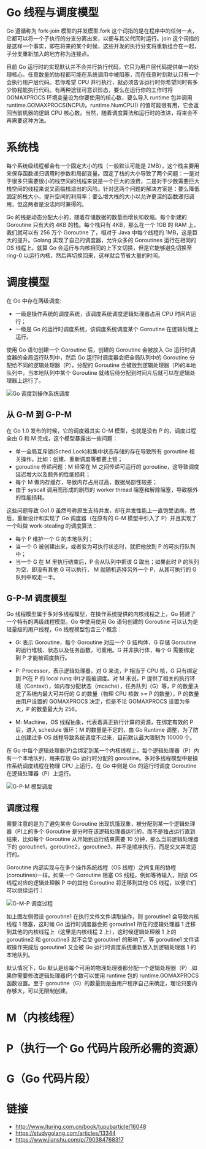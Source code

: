 # Go 线程与调度模型

Go 遵循称为 fork-join 模型的并发模型.fork 这个词指的是在程序中的任何一点，它都可以将一个子执行的分支分离出来，以便与其父代同时运行。join 这个词指的是这样一个事实，即在将来的某个时候，这些并发的执行分支将重新组合在一起，子分支重新加入的地方称为连接点。

目前 Go 运行时的实现默认并不会并行执行代码，它只为用户层代码提供单一的处理核心。任意数量的协程都可能在系统调用中被阻塞，而在任意时刻默认只有一个会执行用户层代码。若你希望 CPU 并行执行，就必须告诉运行时你希望同时有多少协程能执行代码。有两种途径可意识形态，要么在运行你的工作时将 GOMAXPROCS 环境变量设为你要使用的核心数，要么导入 runtime 包并调用 runtime.GOMAXPROCS(NCPU)。runtime.NumCPU() 的值可能很有用，它会返回当前机器的逻辑 CPU 核心数。当然，随着调度算法和运行时的改进，将来会不再需要这种方法。

# 系统栈

每个系统级线程都会有一个固定大小的栈（一般默认可能是 2MB），这个栈主要用来保存函数递归调用时参数和局部变量。固定了栈的大小导致了两个问题：一是对于很多只需要很小的栈空间的线程来说是一个巨大的浪费，二是对于少数需要巨大栈空间的线程来说又面临栈溢出的风险。针对这两个问题的解决方案是：要么降低固定的栈大小，提升空间的利用率；要么增大栈的大小以允许更深的函数递归调用，但这两者是没法同时兼得的。

Go 的栈是动态分配大小的，随着存储数据的数量而增长和收缩。每个新建的 Goroutine 只有大约 4KB 的栈。每个栈只有 4KB，那么在一个 1GB 的 RAM 上，我们就可以有 256 万个 Goroutine 了，相对于 Java 中每个线程的 1MB，这是巨大的提升。Golang 实现了自己的调度器，允许众多的 Goroutines 运行在相同的 OS 线程上。就算 Go 会运行与内核相同的上下文切换，但是它能够避免切换至 ring-0 以运行内核，然后再切换回来，这样就会节省大量的时间。

# 调度模型

在 Go 中存在两级调度:

- 一级是操作系统的调度系统，该调度系统调度逻辑处理器占用 CPU 时间片运行；
- 一级是 Go 的运行时调度系统，该调度系统调度某个 Goroutine 在逻辑处理上运行。

使用 Go 语句创建一个 Goroutine 后，创建的 Goroutine 会被放入 Go 运行时调度器的全局运行队列中，然后 Go 运行时调度器会把全局队列中的 Goroutine 分配给不同的逻辑处理器（P），分配的 Goroutine 会被放到逻辑处理器（P)的本地队列中，当本地队列中某个 Goroutine 就绪后待分配到时间片后就可以在逻辑处理器上运行了。

![Go 调度到操作系统调度](https://i.postimg.cc/W3GqWRTN/image.png)

## 从 G-M 到 G-P-M

在 Go 1.0 发布的时候，它的调度器其实 G-M 模型，也就是没有 P 的，调度过程全由 G 和 M 完成，这个模型暴露出一些问题：

- 单一全局互斥锁(Sched.Lock)和集中状态存储的存在导致所有 goroutine 相关操作，比如：创建、重新调度等都要上锁；
- goroutine 传递问题：M 经常在 M 之间传递可运行的 goroutine，这导致调度延迟增大以及额外的性能损耗；
- 每个 M 做内存缓存，导致内存占用过高，数据局部性较差；
- 由于 syscall 调用而形成的剧烈的 worker thread 阻塞和解除阻塞，导致额外的性能损耗。

这些问题导致 Go1.0 虽然号称原生支持并发，却在并发性能上一直饱受诟病，然后，重新设计和实现了 Go 调度器（在原有的 G-M 模型中引入了 P）并且实现了一个叫做 work-stealing 的调度算法：

- 每个 P 维护一个 G 的本地队列；
- 当一个 G 被创建出来，或者变为可执行状态时，就把他放到 P 的可执行队列中；
- 当一个 G 在 M 里执行结束后，P 会从队列中把该 G 取出；如果此时 P 的队列为空，即没有其他 G 可以执行， M 就随机选择另外一个 P，从其可执行的 G 队列中取走一半。

## G-P-M 调度模型

Go 线程模型属于多对多线程模型，在操作系统提供的内核线程之上，Go 搭建了一个特有的两级线程模型。Go 中使用使用 Go 语句创建的 Goroutine 可以认为是轻量级的用户线程，Go 线程模型包含三个概念：

- G: 表示 Goroutine，每个 Goroutine 对应一个 G 结构体，G 存储 Goroutine 的运行堆栈、状态以及任务函数，可重用。G 并非执行体，每个 G 需要绑定到 P 才能被调度执行。

- P: Processor，表示逻辑处理器，对 G 来说，P 相当于 CPU 核，G 只有绑定到 P(在 P 的 local runq 中)才能被调度。对 M 来说，P 提供了相关的执行环境（Context），如内存分配状态（mcache），任务队列（G）等，P 的数量决定了系统内最大可并行的 G 的数量（物理 CPU 核数 >= P 的数量），P 的数量由用户设置的 GOMAXPROCS 决定，但是不论 GOMAXPROCS 设置为多大，P 的数量最大为 256。

- M: Machine，OS 线程抽象，代表着真正执行计算的资源，在绑定有效的 P 后，进入 schedule 循环；M 的数量是不定的，由 Go Runtime 调整，为了防止创建过多 OS 线程导致系统调度不过来，目前默认最大限制为 10000 个。

在 Go 中每个逻辑处理器(P)会绑定到某一个内核线程上，每个逻辑处理器（P）内有一个本地队列，用来存放 Go 运行时分配的 goroutine。多对多线程模型中是操作系统调度线程在物理 CPU 上运行，在 Go 中则是 Go 的运行时调度 Goroutine 在逻辑处理器（P）上运行。

![G-P-M 模型调度](https://i.postimg.cc/Hnyj7QKJ/image.png)

## 调度过程

需要注意的是为了避免某些 Goroutine 出现饥饿现象，被分配到某一个逻辑处理器（P)上的多个 Goroutine 是分时在该逻辑处理器运行的，而不是独占运行直到结束，比如每个 Goroutine 从开始到运行结束需要 10 分钟，那么当前逻辑处理器下的 goroutine1，goroutine2，goroutine3，并不是顺序执行，而是交叉并发运行的。

Goroutine 内部实现与在多个操作系统线程（OS 线程）之间复用的协程(coroutines)一样。如果一个 Goroutine 阻塞 OS 线程，例如等待输入，则该 OS 线程对应的逻辑处理器 P 中的其他 Goroutine 将迁移到其他 OS 线程，以便它们可以继续运行：

![G-M-P 调度过程](https://i.postimg.cc/76NKr2X2/image.png)

如上图左侧假设 goroutine1 在执行文件文件读取操作，则 goroutine1 会导致内核线程 1 阻塞，这时候 Go 运行时调度器会把 goroutine1 所在的逻辑处理器 1 迁移到其他的内核线程上（这里是内核线程 2 上），这时候逻辑处理器 1 上的 goroutine2 和 goroutine3 就不会受 goroutine1 的影响了。等 goroutine1 文件读取操作完成后 goroutine1 又会被 Go 运行时调度系统重新放入到逻辑处理器 1 的本地队列。

默认情况下，Go 默认是给每个可用的物理处理器都分配一个逻辑处理器（P）,如果你需要修改逻辑处理器(P)个数可以使用 runtime 包的 runtime.GOMAXPROCS 函数设置。至于 goroutine（G）的数量则是由用户程序自己来确定，理论只要内存够大，可以无限制创建。

# M（内核线程）

# P（执行一个 Go 代码片段所必需的资源）

# G（Go 代码片段）

# 链接

- http://www.ituring.com.cn/book/tupubarticle/16048
- https://studygolang.com/articles/13344
- https://www.jianshu.com/p/790384768317
